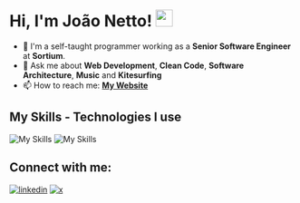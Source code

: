 # Hi, I'm João Netto! <img src="https://raw.githubusercontent.com/MartinHeinz/MartinHeinz/master/wave.gif" width="30px" height="30px">

- 🔭 I'm a self-taught programmer working as a **Senior Software Engineer** at **Sortium**.
- 💬 Ask me about **Web Development**, **Clean Code**, **Software Architecture**, **Music** and **Kitesurfing**
- 📫 How to reach me: **[My Website](http://johngrandson.github.io/)**

## My Skills - Technologies I use
![My Skills](https://skillicons.dev/icons?i=js,ts,py,react,nextjs,redux,tailwind,yew,nestjs,expressjs,postgres,pnpm,jest,git,github)
![My Skills](https://skillicons.dev/icons?i=firebase,nodejs,cs,dotnet,unity,sentry,heroku,kafka,rabbitmq,redis,mongodb,fastapi,ableton,linux,gcp,githubactions,prisma,vite,ipfs,html,css,django,docker,elixir,graphql,pnpm,postman,styledcomponents,solidity,threejs,ubuntu,apollo,vercel,aws,electron,vscode)

## Connect with me:
[![linkedin](https://skillicons.dev/icons?i=linkedin)](https://www.linkedin.com/in/joaonettopb/)
[![x](https://skillicons.dev/icons?i=twitter)](https://twitter.com/johngrandsoon)

